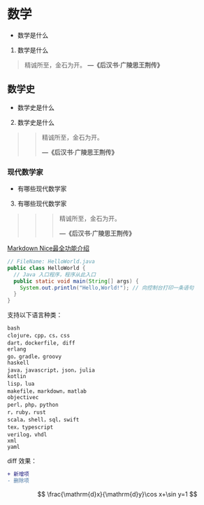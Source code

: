 # 数学
- 数学是什么
1. 数学是什么
> 精诚所至，金石为开。
>**—《后汉书·广陵思王荆传》**
## 数学史
- 数学史是什么
2. 数学史是什么
>>精诚所至，金石为开。
>>
>>**—《后汉书·广陵思王荆传》**
### 现代数学家
- 有哪些现代数学家
3. 有哪些现代数学家
>>>精诚所至，金石为开。
>>>
>>>**—《后汉书·广陵思王荆传》**

[Markdown Nice最全功能介绍](https://mp.weixin.qq.com/s/lM808MxUu6tp8zU8SBu3sg)

```java
// FileName: HelloWorld.java
public class HelloWorld {
  // Java 入口程序，程序从此入口
  public static void main(String[] args) {
    System.out.println("Hello,World!"); // 向控制台打印一条语句
  }
}
```

支持以下语言种类：

```
bash
clojure，cpp，cs，css
dart，dockerfile, diff
erlang
go，gradle，groovy
haskell
java，javascript，json，julia
kotlin
lisp，lua
makefile，markdown，matlab
objectivec
perl，php，python
r，ruby，rust
scala，shell，sql，swift
tex，typescript
verilog，vhdl
xml
yaml
```

diff 效果：

```diff
+ 新增项
- 删除项
```
$$
\frac{\mathrm{d}x}{\mathrm{d}y}\cos x+\sin y=1
$$
